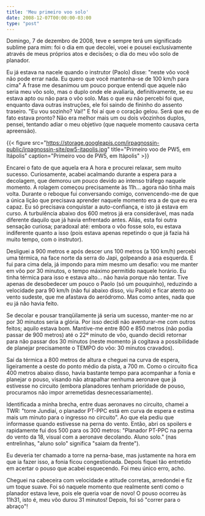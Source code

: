 ```yaml
---
title: 'Meu primeiro voo solo'
date: 2008-12-07T00:00:00-03:00
type: "post"
---
```


Domingo, 7 de dezembro de 2008, teve e sempre terá um significado sublime para mim: foi o dia em que decolei, voei e pousei exclusivamente através de meus próprios atos e decisões; o dia do meu vôo solo de planador.

Eu já estava na nacele quando o instrutor (Paolo) disse: "neste vôo você não pode errar nada. Eu quero que você mantenha-se de 100 km/h para cima" A frase me desanimou um pouco porque entendi que aquele não seria meu vôo solo, mas o duplo onde ele avaliaria, definitivamente, se eu estava apto ou não para o vôo solo. Mas o que eu não percebi foi que, enquanto dava outras instruções, ele foi saindo de fininho do assento traseiro. "Eu vou sozinho? Vai!" E foi aí que o coração gelou. Será que eu de fato estava pronto? Não era melhor mais um ou dois vôozinhos duplos, pensei, tentando adiar o meu objetivo (que naquele momento causava certa apreensão).

{{< figure src="https://storage.googleapis.com/irpagnossin-public/irpagnossin-site/pw5-itapolis.jpg" title="Primeiro voo de PW5, em Itápolis" caption="Primeiro voo de PW5, em Itápolis" >}}

Encarei o fato de que aquela era A hora e procurei relaxar, sem muito sucesso. Curiosamente, acabei acalmando durante a espera para a decolagem, que demorou um pouco devido ao intenso tráfego naquele momento. A rolagem começou precisamente às 11h... agora não tinha mais volta. Durante o reboque fui conversando comigo, convencendo-me de que a única lição que precisava aprender naquele momento era a de que eu era capaz. Eu só precisava conquistar a auto-confiança, e isto já estava em curso. A turbulência abaixo dos 600 metros já era considerável, mas nada diferente daquilo que já havia enfrentado antes. Aliás, esta foi outra sensação curiosa; paradoxal até: embora o vôo fosse solo, eu estava indiferente quanto a isso (pois estava apenas repetindo o que já fazia há muito tempo, com o instrutor).

Desliguei a 900 metros e após descer uns 100 metros (a 100 km/h) percebi uma térmica, na face norte da serra do Japi, golpeando a asa esquerda. E fui para cima dela, já impondo para mim mesmo um desafio: vou me manter em vôo por 30 minutos, o tempo máximo permitido naquele horário. Eu tinha térmica para isso e estava alto... não havia porque não tentar. Tive apenas de desobedecer um pouco o Paolo (só um pouquinho), reduzindo a velocidade para 90 km/h (não fui abaixo disso, viu Paolo) e ficar atento ao vento sudeste, que me afastava do aeródromo. Mas como antes, nada que eu já não havia feito.

Se decolar e pousar tranqüilamente já seria um sucesso, manter-me no ar por 30 minutos seria a glória. Por isso decidi não aventurar-me com outros feitos; aquilo estava bom. Mantive-me entre 800 e 850 metros (não podia passar de 900 metros) até o 22º minuto de vôo, quando decidi retornar para não passar dos 30 minutos (neste momento já cogitava a possibilidade de planejar precisamente o TEMPO do vôo: 30 minutos cravados).

Saí da térmica a 800 metros de altura e cheguei na curva de espera, ligeiramente a oeste do ponto médio da pista, a 700 m. Como o circuito fica 400 metros abaixo disso, havia bastante tempo para acompanhar a fonia e planejar o pouso, visando não atrapalhar nenhuma aeronave que já estivesse no circuito (embora planadores tenham prioridade de pouso, procuramos não impor arremetidas desnecessariamente).

Identificada a minha brecha, entre duas aeronaves no circuito, chamei a TWR: "torre Jundiaí, o planador PT-PPC está em curva de espera e estima mais um minuto para o ingresso no circuito". Ao que ela pediu que informasse quando estivesse na perna do vento. Então, abri os spoilers e rapidamente fui dos 500 para os 300 metros: "Planador PT-PPC na perna do vento da 18, visual com a aeronave decolando. Aluno solo." (nas entrelinhas, "aluno solo" significa "saiam da frente").

Eu deveria ter chamado a torre na perna-base, mas justamente na hora em que ia fazer isso, a fonia ficou congestionada. Depois fiquei tão entretido em acertar o pouso que acabei esquecendo. Foi meu único erro, acho.

Cheguei na cabeceira com velocidade e atitude corretas, arredondei e fiz um toque suave. Foi só naquele momento que realmente senti como o planador estava leve, pois ele queria voar de novo! O pouso ocorreu às 11h31, isto é, meu vôo durou 31 minutos! Depois, foi só "correr para o abraço"!

